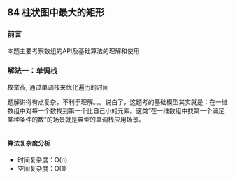 ## 84 柱状图中最大的矩形

### 前言
本题主要考察数组的API及基础算法的理解和使用


### 解法一：单调栈
枚举高, 通过单调栈来优化遍历的时间

题解讲得有点复杂，不利于理解。。。说白了，这题考的基础模型其实就是：在一维数组中对每一个数找到第一个比自己小的元素。这类“在一维数组中找第一个满足某种条件的数”的场景就是典型的单调栈应用场景。

```js
```

#### 算法复杂度分析
- 时间复杂度：O(n)
- 空间复杂度：O(1) 
&nbsp;
    